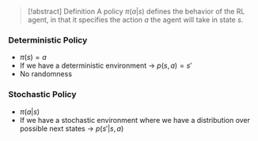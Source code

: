 > [!abstract] Definition
>  A policy $\pi(a|s)$ defines the behavior of the RL agent, in that it specifies the action $a$ the agent will take in state $s$.

### Deterministic Policy
- $\pi(s)=a$
- If we have a deterministic environment -> $p(s,a)=s'$
- No randomness
### Stochastic Policy
- $\pi(a|s)$
- If we have a stochastic environment where we have a distribution over possible next states -> $p(s'|s,a)$